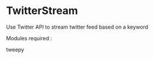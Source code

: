 # TwitterStream
Use Twitter API to stream twitter feed based on a keyword



Modules required : 

tweepy

